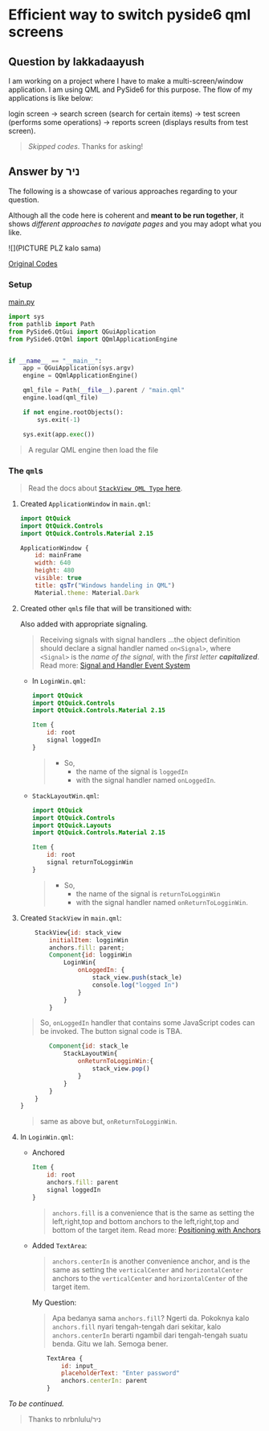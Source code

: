 # Efficient way to switch pyside6 qml screens

## Question by lakkadaayush

I am working on a project where I have to make a multi-screen/window application. I am using QML and PySide6 for this purpose. The flow of my applications is like below:

login screen -> search screen (search for certain items) -> test screen (performs some operations) -> reports screen (displays results from test screen).

> _Skipped codes_. Thanks for asking!

## Answer by ניר

The following is a showcase of various approaches regarding to your question.

Although all the code here is coherent and **meant to be run together**, it shows _different approaches to navigate pages_ and you may adopt what you like.

![](PICTURE PLZ kalo sama)

[Original Codes](https://github.com/nrbnlulu/Qt-answers/tree/master/QtQuick/HandelingWindows)

### Setup

[main.py](method_1_stackview/main.py)

```python
import sys
from pathlib import Path
from PySide6.QtGui import QGuiApplication
from PySide6.QtQml import QQmlApplicationEngine


if __name__ == "__main__":
    app = QGuiApplication(sys.argv)
    engine = QQmlApplicationEngine()

    qml_file = Path(__file__).parent / "main.qml"
    engine.load(qml_file)

    if not engine.rootObjects():
        sys.exit(-1)

    sys.exit(app.exec())
```

> A regular QML engine then load the file

### The `qml`s

> Read the docs about [`StackView QML Type` here](https://doc.qt.io/qt-6/qml-qtquick-controls2-stackview.html).

1. Created `ApplicationWindow` in `main.qml`:
   
    ```qml
    import QtQuick
    import QtQuick.Controls
    import QtQuick.Controls.Material 2.15
    
    ApplicationWindow {
        id: mainFrame
        width: 640
        height: 480
        visible: true
        title: qsTr("Windows handeling in QML")
        Material.theme: Material.Dark
    ```

2. Created other `qml`s file that will be transitioned with:
   
   Also added with appropriate signaling.

   > Receiving signals with signal handlers
   > ...the object definition should declare a signal handler named `on<Signal>`, where `<Signal>` is the _name of the signal_, with the _first letter **capitalized**_. 
   > Read more:
   > [Signal and Handler Event System](https://doc.qt.io/qt-6/qtqml-syntax-signals.html)

    - In `LoginWin.qml`:
    
        ```qml
        import QtQuick
        import QtQuick.Controls
        import QtQuick.Controls.Material 2.15

        Item {
            id: root
            signal loggedIn
        }
        ```

        > - So, 
        >   - the name of the signal is `loggedIn` 
        >   - with the signal handler named `onLoggedIn`.
    
    - `StackLayoutWin.qml`:

        ```qml
        import QtQuick
        import QtQuick.Controls
        import QtQuick.Layouts
        import QtQuick.Controls.Material 2.15

        Item {
            id: root
            signal returnToLogginWin
        }
        ```

        > - So, 
        >   - the name of the signal is `returnToLogginWin` 
        >   - with the signal handler named `onReturnToLogginWin`.

3. Created `StackView` in `main.qml`:

    ```qml
        StackView{id: stack_view
            initialItem: logginWin
            anchors.fill: parent;
            Component{id: logginWin
                LoginWin{
                    onLoggedIn: {
                        stack_view.push(stack_le)
                        console.log("logged In")
                    }
                }
            }
    ```

    > So, `onLoggedIn` handler that contains some JavaScript codes can be invoked. The button signal code is TBA.

    ```qml
            Component{id: stack_le
                StackLayoutWin{
                    onReturnToLogginWin:{
                        stack_view.pop()
                    }
                }
            }
        }
    }
    ```

    > same as above but, `onReturnToLogginWin`.

4. In `LoginWin.qml`:
   - Anchored

        ```qml
        Item {
            id: root
            anchors.fill: parent
            signal loggedIn
        }
        ```

        > `anchors.fill` is a convenience that is the same as setting the left,right,top and bottom anchors to the left,right,top and bottom of the target item. 
        > Read more:
        > [Positioning with Anchors](https://doc.qt.io/qt-6/qtquick-positioning-anchors.html)

   - Added `TextArea`:

        > `anchors.centerIn` is another convenience anchor, and is the same as setting the `verticalCenter` and `horizontalCenter` anchors to the `verticalCenter` and `horizontalCenter` of the target item.
        
        My Question:
        > Apa bedanya sama `anchors.fill`?
        > Ngerti da. Pokoknya kalo `anchors.fill` nyari tengah-tengah dari sekitar, kalo `anchors.centerIn` berarti ngambil dari tengah-tengah suatu benda. Gitu we lah. Semoga bener.
        
        ```qml
            TextArea {
                id: input_
                placeholderText: "Enter password"
                anchors.centerIn: parent
            }
        ```

_To be continued._

> Thanks to nrbnlulu/ניר
